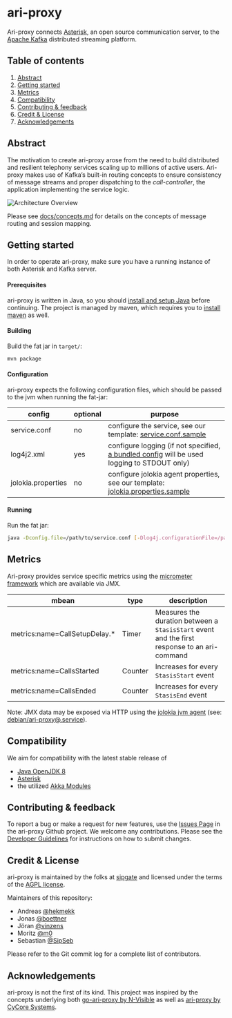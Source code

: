 # ari-proxy
Ari-proxy connects [Asterisk](https://www.asterisk.org/), an open source communication server, to the [Apache Kafka](https://kafka.apache.org/intro) distributed streaming platform.

## Table of contents
1. [Abstract](#abstract)
2. [Getting started](#getting-started)
3. [Metrics](#metrics)
4. [Compatibility](#compatibility)
5. [Contributing & feedback](#contributing--feedback)
6. [Credit & License](#credit--license)
7. [Acknowledgements](#acknowledgements)

## Abstract
The motivation to create ari-proxy arose from the need to build distributed and resilient telephony services scaling up to millions of active users. Ari-proxy makes use of Kafka’s built-in routing concepts to ensure consistency of message streams and proper dispatching to the *call-controller*, the application implementing the service logic.

![Architecture Overview](docs/images/architecture_overview.png "Architecture Overview")

Please see [docs/concepts.md](/docs/concepts.md) for details on the concepts of message routing and session mapping.

## Getting started
In order to operate ari-proxy, make sure you have a running instance of both Asterisk and Kafka server.

#### Prerequisites
ari-proxy is written in Java, so you should [install and setup Java](https://www.java.com/en/download/help/download_options.xml) before continuing.
The project is managed by maven, which requires you to [install maven](https://maven.apache.org/install.html) as well.

#### Building
Build the fat jar in `target/`:
```bash
mvn package
```

#### Configuration
ari-proxy expects the following configuration files, which should be passed to the jvm when running the fat-jar:

| config               | optional | purpose                                                                                                                      |
| -------------------- | -------- | ---------------------------------------------------------------------------------------------------------------------------- |
| service.conf         | no       | configure the service, see our template: [service.conf.sample](service.conf.sample)                                          |
| log4j2.xml           | yes      | configure logging (if not specified, [a bundled config](/src/main/resources/log4j2.xml) will be used logging to STDOUT only) |
| jolokia.properties   | no       | configure jolokia agent properties, see our template: [jolokia.properties.sample](jolokia.properties.sample)                 |

#### Running
Run the fat jar:
```bash
java -Dconfig.file=/path/to/service.conf [-Dlog4j.configurationFile=/path/to/log4j2.xml] -jar target/ari-proxy-1.3.0-fat.jar
```

## Metrics
Ari-proxy provides service specific metrics using the [micrometer framework](http://micrometer.io) which are available via JMX.

| mbean                           | type    | description                                                                                  |
| ------------------------------- | --------| -------------------------------------------------------------------------------------------- |
| metrics:name=CallSetupDelay.\*  | Timer   | Measures the duration between a `StasisStart` event and the first response to an ari-command |
| metrics:name=CallsStarted       | Counter | Increases for every `StasisStart` event                                                      |
| metrics:name=CallsEnded         | Counter | Increases for every `StasisEnd` event                                                        |

Note: JMX data may be exposed via HTTP using the [jolokia jvm agent](http://jolokia.org) (see: [debian/ari-proxy@.service](/debian/ari-proxy.service)).

## Compatibility
We aim for compatibility with the latest stable release of
- [Java OpenJDK 8](http://openjdk.java.net/projects/jdk8)
- [Asterisk](https://wiki.asterisk.org/wiki/display/AST/Asterisk+Versions)
- the utilized [Akka Modules](https://akka.io/docs/)

## Contributing & feedback
To report a bug or make a request for new features, use the [Issues Page](https://github.com/retel-io/ari-proxy/issues) in the ari-proxy Github project.
We welcome any contributions. Please see the [Developer Guidelines](/CONTRIBUTING.md) for instructions on how to submit changes.

## Credit & License
ari-proxy is maintained by the folks at [sipgate](https://www.sipgate.de) and licensed under the terms of the [AGPL license](/LICENSE.txt).

Maintainers of this repository:

- Andreas [@hekmekk](https://github.com/hekmekk)
- Jonas [@boettner](https://github.com/boettner)
- Jöran [@vinzens](https://github.com/vinzens)
- Moritz [@m0](https://github.com/m0)
- Sebastian [@SipSeb](https://github.com/SipSeb)

Please refer to the Git commit log for a complete list of contributors.

## Acknowledgements
ari-proxy is not the first of its kind. This project was inspired by the concepts underlying both [go-ari-proxy by N-Visible](https://github.com/nvisibleinc/go-ari-proxy) as well as [ari-proxy by CyCore Systems](https://github.com/CyCoreSystems/ari-proxy).

